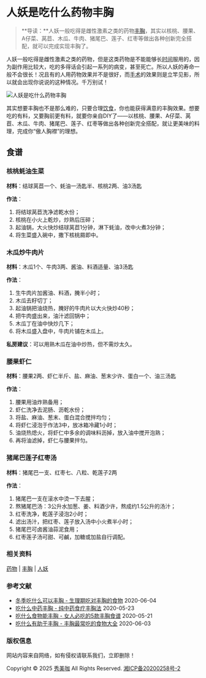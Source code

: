 # 人妖是吃什么药物丰胸

> **导读：**人妖一般吃得是雌性激素之类的药物[丰胸](https://www.xiumeika.com/fengxiong/ "查看更多丰胸的文章")，其实以核桃、腰果、A仔菜、莴苣、木瓜、牛肉、猪尾巴、莲子、红枣等做出各种创新完全搭配，就可以完成实现丰胸了。

人妖一般吃得是雌性激素之类的药物，但是这类药物是不能能够长[时间](https://www.xiumeika.com/tag/17w/ "查看更多时间的文章")服用的，因为副作用比较大，吃的多得话会引起一系列的病变，甚至死亡。所以人妖的寿命一般不会很长！况且有的人用药物效果并不是很好，而[手术](https://www.xiumeika.com/tag/1l87/ "查看更多手术的文章")的效果则是立竿见影，所以就会出现你说说的这种情况。千万别试！

![人妖是吃什么药物丰胸](https://i2.xiumeika.com/a976b344356ac6/ee6ab64a3a69c131c5160aa3b62ee7/a92aeb136b3b/a92aeb136b3b966098454ba9b72ae6ba.jpg)

其实想要丰胸也不是那么难的，只要合理[饮食](https://www.xiumeika.com/tag/431/ "查看更多饮食的文章")，你也能获得满意的丰胸效果。想要吃的有料，又要胸前更有料，就要你亲自DIY了——以核桃、腰果、A仔菜、莴苣、木瓜、牛肉、猪尾巴、莲子、红枣等做出各种创新完全搭配，就让更美味的料理，完成你“傲人胸襟”的理想。

## 食谱

### 核桃蚝油生菜

**材料**：结球莴苣一个、蚝油一汤匙半、核桃2两、油3汤匙

**作法**：

1. 将结球莴苣洗净滤乾水份；
2. 核桃在小火上乾炒，炒熟后压碎；
3. 起油锅，大火快炒结球莴苣1分钟，淋下蚝油，改中火煮3分钟；
4. 将生菜盛入碗中，撒下核桃屑即中。

### 木瓜炒牛肉片

**材料**：木瓜1个、牛肉3两、酱油、料酒适量、油3汤匙

**作法**：

1. 生牛肉片加酱油、料酒，腌半小时；
2. 木瓜去籽切丁；
3. 起油锅把油烧热，腌好的牛肉片以大火快炒40秒；
4. 把牛肉盛出来，油汁滤回锅中；
5. 木瓜丁在油中快炒几下；
6. 将木瓜盛入盘中，牛肉片铺在木瓜上。

**私房建议**：可以用熟木瓜在油中炒热，但不需炒太久。

### 腰果虾仁

**材料**：腰果2两、虾仁半斤、盐、麻油、葱末少许、蛋白一个、油三汤匙

**作法**：

1. 腰果用油炸熟备用；
2. 虾仁洗净去泥肠、沥乾水份；
3. 将盐、麻油、葱末、蛋白混合搅拌均匀；
4. 将虾仁浸泡于作法3中，放冰箱冷藏1小时；
5. 油烧热熄火，将虾仁中多余的调味料沥掉，放入油中搅开泡熟；
6. 再将油滤掉，虾仁与腰果拌匀。

### 猪尾巴莲子红枣汤

**材料**：猪尾巴一支、红枣七、八粒、乾莲子2两

**作法**：

1. 猪尾巴一支在滚水中烫一下去腥；
2. 熬猪尾巴汤：3公升水加葱、姜、料酒少许，熬成约1.5公升的汤汁；
3. 红枣洗净，乾莲子浸泡2小时；
4. 滤出汤汁，把红枣、莲子放入汤中小火煮半小时；
5. 猪尾巴可卤酱油蒜泥食用；
6. 红枣莲子汤可甜、可鹹，加糖或加盐自行调配。

### 相关资料

[药物](https://www.xiumeika.com/tag/rry5/ "查看更多药物的文章") | [丰胸](https://www.xiumeika.com/tag/plp/ "查看更多丰胸的文章") | [人妖](https://www.xiumeika.com/tag/v33re/ "查看更多人妖的文章")

### 参考文献

- [冬季吃什么可以丰胸 - 生理期吃对丰胸的食物](https://www.xiumeika.com/fengxiong/fengxiongshi/6z1g9.html) 2020-06-04
- [吃什么中药丰胸 - 纯中药食疗丰胸法](https://www.xiumeika.com/fengxiong/fengxiongshi/zgz8w.html) 2020-05-23
- [吃什么食物能丰胸 - 女人必吃的5款丰胸食谱](https://www.xiumeika.com/fengxiong/fengxiongshi/3w75q.html) 2020-05-21
- [吃什么有助于丰胸 - 丰胸最常吃的食物大全](https://www.xiumeika.com/fengxiong/fengxiongshi/pp590.html) 2020-06-03

### 版权信息

网站内容来自网络，如有侵权请联系我们，立即删除！

Copyright © 2025 [秀美咖](https://www.xiumeika.com/ "秀美咖") All Rights Reserved. [湘ICP备20200258号-2](http://beian.miit.gov.cn/)